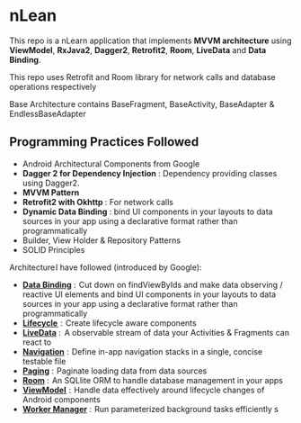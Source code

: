 # nLean

This repo is a nLearn application that implements **MVVM architecture** using **ViewModel**, **RxJava2**, **Dagger2**, **Retrofit2**, **Room**, **LiveData** and **Data Binding**.

This repo uses Retrofit and Room library for network calls and database operations respectively

Base Architecture contains BaseFragment, BaseActivity, BaseAdapter & EndlessBaseAdapter


## Programming Practices Followed
* Android Architectural Components from Google
* **Dagger 2 for Dependency Injection** : Dependency providing classes using Dagger2.
* **MVVM Pattern**
* **Retrofit2 with Okhttp** : For network calls
* **Dynamic Data Binding** : bind UI components in your layouts to data sources in your app using a declarative format rather than programmatically
* Builder, View Holder & Repository Patterns
* SOLID Principles

Architecture I have followed (introduced by Google):
* **[Data Binding](https://developer.android.com/topic/libraries/data-binding/)** :  Cut down on findViewByIds and make data observing / reactive UI elements and bind UI components in your layouts to data sources in your app using a declarative format rather than programmatically
* **[Lifecycle ](https://developer.android.com/topic/libraries/architecture/lifecycle)** :  Create lifecycle aware components
* **[LiveData](https://developer.android.com/topic/libraries/architecture/livedata)** :   A observable stream of data your Activities & Fragments can react to
* **[Navigation](https://developer.android.com/topic/libraries/architecture/navigation/)** :  Define in-app navigation stacks in a single, concise testable file
* **[Paging](https://developer.android.com/topic/libraries/architecture/paging/)** :  Paginate loading data from data sources
* **[Room](https://developer.android.com/topic/libraries/architecture/room)** :  An SQLlite ORM to handle database management in your apps
* **[ViewModel ](https://developer.android.com/topic/libraries/architecture/viewmodel)** :  Handle data effectively around lifecycle changes of Android components
* **[Worker Manager](https://developer.android.com/topic/libraries/architecture/paging/)** :  Run parameterized background tasks efficiently
s
